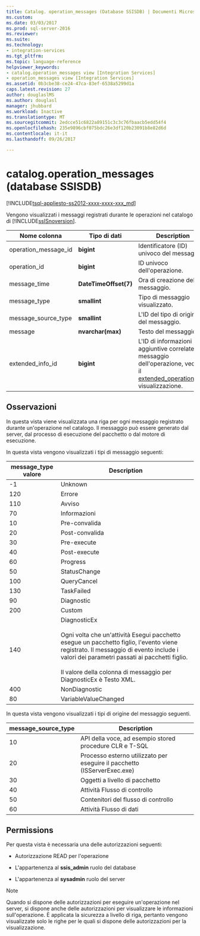 ```yaml
---
title: Catalog. operation_messages (Database SSISDB) | Documenti Microsoft
ms.custom: 
ms.date: 03/03/2017
ms.prod: sql-server-2016
ms.reviewer: 
ms.suite: 
ms.technology:
- integration-services
ms.tgt_pltfrm: 
ms.topic: language-reference
helpviewer_keywords:
- catalog.operation_messages view [Integration Services]
- operation_messages view [Integration Services]
ms.assetid: 0b3cbe38-ce24-47ca-83ef-6538a5299d1a
caps.latest.revision: 27
author: douglaslMS
ms.author: douglasl
manager: jhubbard
ms.workload: Inactive
ms.translationtype: MT
ms.sourcegitcommit: 2edcce51c6822a89151c3c3c76fbaacb5edd54f4
ms.openlocfilehash: 235e9896cbf075bdc26e3df120b23091b8e82d6d
ms.contentlocale: it-it
ms.lasthandoff: 09/26/2017

---
```

# <a name="catalogoperationmessages-ssisdb-database"></a>catalog.operation_messages (database SSISDB)
[!INCLUDE[tsql-appliesto-ss2012-xxxx-xxxx-xxx_md](../../includes/tsql-appliesto-ss2012-xxxx-xxxx-xxx-md.md)]

  Vengono visualizzati i messaggi registrati durante le operazioni nel catalogo di [!INCLUDE[ssISnoversion](../../includes/ssisnoversion-md.md)].  
  
|Nome colonna|Tipo di dati|Description|  
|-----------------|---------------|-----------------|  
|operation_message_id|**bigint**|Identificatore (ID) univoco del messaggio.|  
|operation_id|**bigint**|ID univoco dell'operazione.|  
|message_time|**DateTimeOffset(7)**|Ora di creazione del messaggio.|  
|message_type|**smallint**|Tipo di messaggio visualizzato.|  
|message_source_type|**smallint**|L'ID del tipo di origine del messaggio.|  
|message|**nvarchar(max)**|Testo del messaggio.|  
|extended_info_id|**bigint**|L'ID di informazioni aggiuntive correlate al messaggio dell'operazione, vedere il [extended_operation_info](../../integration-services/system-views/catalog-extended-operation-info-ssisdb-database.md) visualizzazione.|  
  
## <a name="remarks"></a>Osservazioni  
 In questa vista viene visualizzata una riga per ogni messaggio registrato durante un'operazione nel catalogo. Il messaggio può essere generato dal server, dal processo di esecuzione del pacchetto o dal motore di esecuzione.  
  
 In questa vista vengono visualizzati i tipi di messaggio seguenti:  
  
|**message_type** valore|Description|  
|-----------------------------|-----------------|  
|-1|Unknown|  
|120|Errore|  
|110|Avviso|  
|70|Informazioni|  
|10|Pre-convalida|  
|20|Post-convalida|  
|30|Pre-execute|  
|40|Post-execute|  
|60|Progress|  
|50|StatusChange|  
|100|QueryCancel|  
|130|TaskFailed|  
|90|Diagnostic|  
|200|Custom|  
|140|DiagnosticEx<br /><br /> Ogni volta che un'attività Esegui pacchetto esegue un pacchetto figlio, l'evento viene registrato. Il messaggio di evento include i valori dei parametri passati ai pacchetti figlio.<br /><br /> Il valore della colonna di messaggio per DiagnosticEx è Testo XML.|  
|400|NonDiagnostic|  
|80|VariableValueChanged|  
  
 In questa vista vengono visualizzati i tipi di origine del messaggio seguenti.  
  
|**message_source_type**|Description|  
|-------------------------------|-----------------|  
|10|API della voce, ad esempio stored procedure CLR e T-SQL|  
|20|Processo esterno utilizzato per eseguire il pacchetto (ISServerExec.exe)|  
|30|Oggetti a livello di pacchetto|  
|40|Attività Flusso di controllo|  
|50|Contenitori del flusso di controllo|  
|60|Attività Flusso di dati|  
  
## <a name="permissions"></a>Permissions  
 Per questa vista è necessaria una delle autorizzazioni seguenti:  
  
-   Autorizzazione READ per l'operazione  
  
-   L'appartenenza al **ssis_admin** ruolo del database  
  
-   L'appartenenza al **sysadmin** ruolo del server  
  
> [!NOTE]  
>  Quando si dispone delle autorizzazioni per eseguire un'operazione nel server, si dispone anche delle autorizzazioni per visualizzare le informazioni sull'operazione. È applicata la sicurezza a livello di riga, pertanto vengono visualizzate solo le righe per le quali si dispone delle autorizzazioni per la visualizzazione.  
  
  

